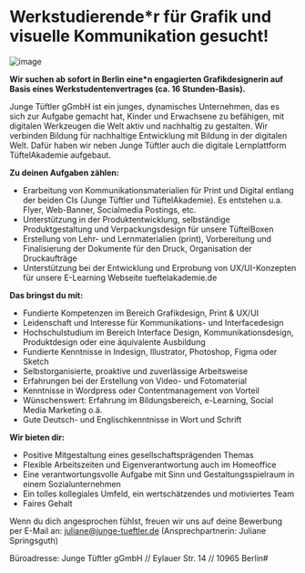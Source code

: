 # Werkstudierende\*r für Grafik und visuelle Kommunikation gesucht!

![image](https://junge-tueftler.de/media/pages/blog/stellenausschreibung-kommunikation/87d96e802f-1598901201/junge-tueftler-800x800.jpg)

**Wir suchen ab sofort in Berlin eine\*n engagierten Grafikdesignerin auf Basis eines Werkstudentenvertrages (ca. 16 Stunden-Basis).**

Junge Tüftler gGmbH ist ein junges, dynamisches Unternehmen, das es sich zur Aufgabe gemacht hat, Kinder und Erwachsene zu befähigen, mit digitalen Werkzeugen die Welt aktiv und nachhaltig zu gestalten. Wir verbinden Bildung für nachhaltige Entwicklung mit Bildung in der digitalen Welt. Dafür haben wir neben Junge Tüftler auch die digitale Lernplattform TüftelAkademie aufgebaut.

**Zu deinen Aufgaben zählen:**

- Erarbeitung von Kommunikationsmaterialien für Print und Digital entlang der beiden CIs (Junge Tüftler und TüftelAkademie). Es entstehen u.a. Flyer, Web-Banner, Socialmedia Postings, etc.
- Unterstützung in der Produktentwicklung, selbständige Produktgestaltung und Verpackungsdesign für unsere TüftelBoxen
- Erstellung von Lehr- und Lernmaterialien (print), Vorbereitung und Finalisierung der Dokumente für den Druck, Organisation der Druckaufträge
- Unterstützung bei der Entwicklung und Erprobung von UX/UI-Konzepten für unsere E-Learning Webseite ​​tueftelakademie.de

**Das bringst du mit:**

- Fundierte Kompetenzen im Bereich Grafikdesign, Print & UX/UI
- Leidenschaft und Interesse für Kommunikations- und Interfacedesign
- Hochschulstudium im Bereich Interface Design, Kommunikationsdesign, Produktdesign oder eine äquivalente Ausbildung
- Fundierte Kenntnisse in Indesign, Illustrator, Photoshop, Figma oder Sketch
- Selbstorganisierte, proaktive und zuverlässige Arbeitsweise
- Erfahrungen bei der Erstellung von Video- und Fotomaterial
- Kenntnisse in Wordpress oder Contentmanagement von Vorteil
- Wünschenswert: Erfahrung im Bildungsbereich, e-Learning, Social Media Marketing o.ä.
- Gute Deutsch- und Englischkenntnisse in Wort und Schrift

**Wir bieten dir:**

- Positive Mitgestaltung eines gesellschaftsprägenden Themas
- Flexible Arbeitszeiten und Eigenverantwortung auch im Homeoffice
- Eine verantwortungsvolle Aufgabe mit Sinn und Gestaltungsspielraum in einem Sozialunternehmen
- Ein tolles kollegiales Umfeld, ein wertschätzendes und motiviertes Team
- Faires Gehalt

Wenn du dich angesprochen fühlst, freuen wir uns auf deine Bewerbung per E-Mail an: juliane@junge-tueftler.de (Ansprechpartnerin: Juliane Springsguth)

Büroadresse:
Junge Tüftler gGmbH // Eylauer Str. 14 // 10965 Berlin#
